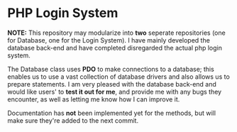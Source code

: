 PHP Login System
================

**NOTE:** This repository may modularize into **two** seperate repositories (one for Database, one for the Login System). I have mainly developed the database back-end and have completed disregarded the actual php login system.

The Database class uses **PDO** to make connections to a database; this enables us to use a vast collection of database drivers and also allows us to prepare statements. I am very pleased with the database back-end and would like users' to **test it out for me**, and provide me with any bugs they encounter, as well as letting me know how I can improve it.

Documentation has **not** been implemented yet for the methods, but will make sure they're added to the next commit.

